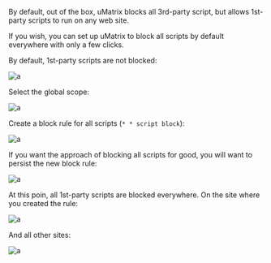 By default, out of the box, uMatrix blocks all 3rd-party script, but allows 1st-party scripts to run on any web site.

If you wish, you can set up uMatrix to block all scripts by default everywhere with only a few clicks.

By default, 1st-party scripts are not blocked:

![a](https://user-images.githubusercontent.com/585534/33189052-21868182-d06d-11e7-9447-69a2f12334c4.png)

Select the global scope:

![a](https://user-images.githubusercontent.com/585534/33189061-3a4bea9a-d06d-11e7-99ba-ab95c50f5484.png)

Create a block rule for all scripts (`* * script block`):

![a](https://user-images.githubusercontent.com/585534/33189068-52538652-d06d-11e7-9f3a-3329d0bd74ab.png)

If you want the approach of blocking all scripts for good, you will want to persist the new block rule:

![a](https://user-images.githubusercontent.com/585534/33189093-9d7f32ac-d06d-11e7-9b54-728b7cb048f1.png)

At this poin, all 1st-party scripts are blocked everywhere. On the site where you created the rule:

![a](https://user-images.githubusercontent.com/585534/33189108-bf860420-d06d-11e7-8617-08f7b9e2b96f.png)

And all other sites:

![a](https://user-images.githubusercontent.com/585534/33189144-123ff018-d06e-11e7-82f2-62920f864660.png)

